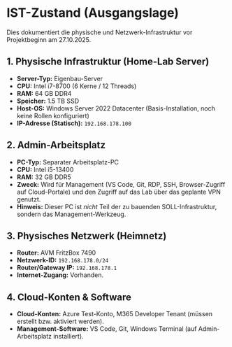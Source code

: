 # IST-Zustand (Ausgangslage)

Dies dokumentiert die physische und Netzwerk-Infrastruktur vor Projektbeginn am 27.10.2025.

## 1. Physische Infrastruktur (Home-Lab Server)

* **Server-Typ:** Eigenbau-Server
* **CPU:** Intel i7-8700 (6 Kerne / 12 Threads)
* **RAM:** 64 GB DDR4
* **Speicher:** 1.5 TB SSD 
* **Host-OS:** Windows Server 2022 Datacenter (Basis-Installation, noch keine Rollen konfiguriert)
* **IP-Adresse (Statisch):** `192.168.178.100` 

## 2. Admin-Arbeitsplatz

* **PC-Typ:** Separater Arbeitsplatz-PC
* **CPU:** Intel i5-13400
* **RAM:** 32 GB DDR5
* **Zweck:** Wird für Management (VS Code, Git, RDP, SSH, Browser-Zugriff auf Cloud-Portale) und den Zugriff auf das Lab über das geplante VPN genutzt.
* **Hinweis:** Dieser PC ist *nicht* Teil der zu bauenden SOLL-Infrastruktur, sondern das Management-Werkzeug.

## 3. Physisches Netzwerk (Heimnetz)

* **Router:** AVM FritzBox 7490
* **Netzwerk-ID:** `192.168.178.0/24`
* **Router/Gateway IP:** `192.168.178.1` 
* **Internet-Zugang:** Vorhanden.

## 4. Cloud-Konten & Software

* **Cloud-Konten:** Azure Test-Konto, M365 Developer Tenant (müssen erstellt bzw. aktiviert werden).
* **Management-Software:** VS Code, Git, Windows Terminal (auf Admin-Arbeitsplatz installiert).
